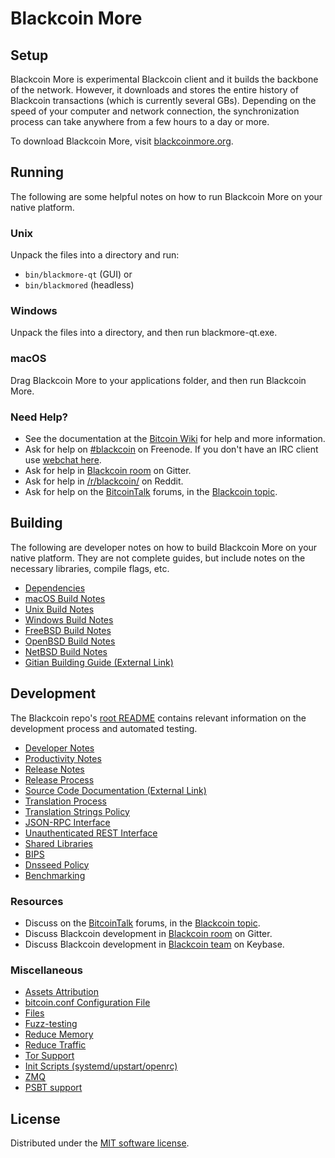 Blackcoin More
=============

Setup
---------------------
Blackcoin More is experimental Blackcoin client and it builds the backbone of the network. However, it downloads and stores the entire history of Blackcoin transactions (which is currently several GBs). Depending on the speed of your computer and network connection, the synchronization process can take anywhere from a few hours to a day or more.

To download Blackcoin More, visit [blackcoinmore.org](https://blackcoinmore.org).

Running
---------------------
The following are some helpful notes on how to run Blackcoin More on your native platform.

### Unix

Unpack the files into a directory and run:

- `bin/blackmore-qt` (GUI) or
- `bin/blackmored` (headless)

### Windows

Unpack the files into a directory, and then run blackmore-qt.exe.

### macOS

Drag Blackcoin More to your applications folder, and then run Blackcoin More.

### Need Help?

* See the documentation at the [Bitcoin Wiki](https://en.bitcoin.it/wiki/Main_Page)
for help and more information.
* Ask for help on [#blackcoin](https://webchat.freenode.net/#blackcoin) on Freenode. If you don't have an IRC client use [webchat here](https://webchat.freenode.net/#blackcoin).
* Ask for help in [Blackcoin room](https://gitter.im/BlackCoin_Hub) on Gitter.
* Ask for help in [/r/blackcoin/](https://nm.reddit.com/r/blackcoin/) on Reddit.
* Ask for help on the [BitcoinTalk](https://bitcointalk.org/) forums, in the [Blackcoin topic](https://bitcointalk.org/index.php?topic=3017838.new#new).

Building
---------------------
The following are developer notes on how to build Blackcoin More on your native platform. They are not complete guides, but include notes on the necessary libraries, compile flags, etc.

- [Dependencies](dependencies.md)
- [macOS Build Notes](build-osx.md)
- [Unix Build Notes](build-unix.md)
- [Windows Build Notes](build-windows.md)
- [FreeBSD Build Notes](build-freebsd.md)
- [OpenBSD Build Notes](build-openbsd.md)
- [NetBSD Build Notes](build-netbsd.md)
- [Gitian Building Guide (External Link)](https://github.com/bitcoin-core/docs/blob/master/gitian-building.md)

Development
---------------------
The Blackcoin repo's [root README](/README.md) contains relevant information on the development process and automated testing.

- [Developer Notes](developer-notes.md)
- [Productivity Notes](productivity.md)
- [Release Notes](release-notes.md)
- [Release Process](release-process.md)
- [Source Code Documentation (External Link)](https://doxygen.bitcoincore.org/)
- [Translation Process](translation_process.md)
- [Translation Strings Policy](translation_strings_policy.md)
- [JSON-RPC Interface](JSON-RPC-interface.md)
- [Unauthenticated REST Interface](REST-interface.md)
- [Shared Libraries](shared-libraries.md)
- [BIPS](bips.md)
- [Dnsseed Policy](dnsseed-policy.md)
- [Benchmarking](benchmarking.md)

### Resources
* Discuss on the [BitcoinTalk](https://bitcointalk.org/) forums, in the [Blackcoin topic](https://bitcointalk.org/index.php?topic=3017838.new#new).
* Discuss Blackcoin development in [Blackcoin room](https://gitter.im/BlackCoin_Hub) on Gitter.
* Discuss Blackcoin development in [Blackcoin team](https://keybase.io/team/blackcoin) on Keybase.

### Miscellaneous
- [Assets Attribution](assets-attribution.md)
- [bitcoin.conf Configuration File](bitcoin-conf.md)
- [Files](files.md)
- [Fuzz-testing](fuzzing.md)
- [Reduce Memory](reduce-memory.md)
- [Reduce Traffic](reduce-traffic.md)
- [Tor Support](tor.md)
- [Init Scripts (systemd/upstart/openrc)](init.md)
- [ZMQ](zmq.md)
- [PSBT support](psbt.md)

License
---------------------
Distributed under the [MIT software license](/COPYING).
